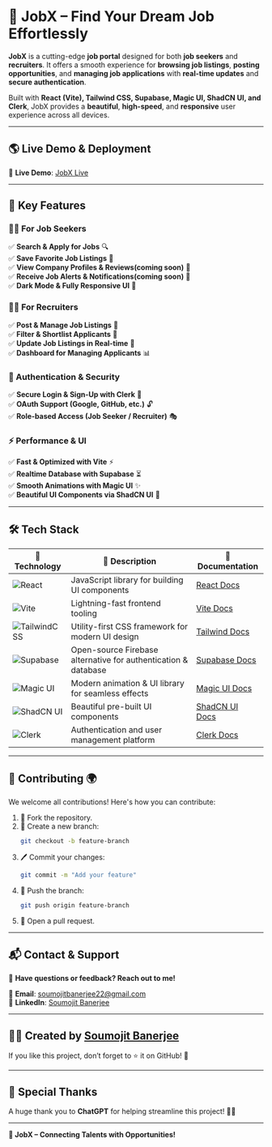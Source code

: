 # 🌟 **JobX – Find Your Dream Job Effortlessly**  

**JobX** is a cutting-edge **job portal** designed for both **job seekers** and **recruiters**. It offers a smooth experience for **browsing job listings**, **posting opportunities**, and **managing job applications** with **real-time updates** and **secure authentication**.  

Built with **React (Vite), Tailwind CSS, Supabase, Magic UI, ShadCN UI, and Clerk**, JobX provides a **beautiful**, **high-speed**, and **responsive** user experience across all devices.  

---

## **🌎 Live Demo & Deployment**  

🔗 **Live Demo**: [JobX Live](https://jobx.example.com)  

---

## **🚀 Key Features**  

### **👨‍💻 For Job Seekers**  
✅ **Search & Apply for Jobs** 🔍  
✅ **Save Favorite Job Listings** 📌  
✅ **View Company Profiles & Reviews(coming soon)** 🏢  
✅ **Receive Job Alerts & Notifications(coming soon)** 📩  
✅ **Dark Mode & Fully Responsive UI** 🌙  

### **🧑‍💼 For Recruiters**  
✅ **Post & Manage Job Listings** 📝  
✅ **Filter & Shortlist Applicants** 📑  
✅ **Update Job Listings in Real-time** 🔄  
✅ **Dashboard for Managing Applicants** 📊  

### **🔐 Authentication & Security**  
✅ **Secure Login & Sign-Up with Clerk** 🔑  
✅ **OAuth Support (Google, GitHub, etc.)** 🔓  
✅ **Role-based Access (Job Seeker / Recruiter)** 🎭  

### **⚡ Performance & UI**  
✅ **Fast & Optimized with Vite** ⚡  
✅ **Realtime Database with Supabase** ⏳  
✅ **Smooth Animations with Magic UI** ✨  
✅ **Beautiful UI Components via ShadCN UI** 🎨  

---

## **🛠 Tech Stack**  

| 🚀 Technology | 📜 Description | 🔗 Documentation |
|--------------|---------------|------------------|
| ![React](https://img.shields.io/badge/React-20232A?style=for-the-badge&logo=react&logoColor=61DAFB) | JavaScript library for building UI components | [React Docs](https://react.dev/) |
| ![Vite](https://img.shields.io/badge/Vite-646CFF?style=for-the-badge&logo=vite&logoColor=white) | Lightning-fast frontend tooling | [Vite Docs](https://vitejs.dev/guide/) |
| ![TailwindCSS](https://img.shields.io/badge/TailwindCSS-38B2AC?style=for-the-badge&logo=tailwind-css&logoColor=white) | Utility-first CSS framework for modern UI design | [Tailwind Docs](https://tailwindcss.com/docs) |
| ![Supabase](https://img.shields.io/badge/Supabase-3ECF8E?style=for-the-badge&logo=supabase&logoColor=white) | Open-source Firebase alternative for authentication & database | [Supabase Docs](https://supabase.com/docs) |
| ![Magic UI](https://img.shields.io/badge/Magic_UI-FDA4AF?style=for-the-badge&logo=magic) | Modern animation & UI library for seamless effects | [Magic UI Docs](https://www.magicui.dev/) |
| ![ShadCN UI](https://img.shields.io/badge/ShadCN_UI-171717?style=for-the-badge&logo=shadcn&logoColor=white) | Beautiful pre-built UI components | [ShadCN UI Docs](https://ui.shadcn.dev/) |
| ![Clerk](https://img.shields.io/badge/Clerk-4267B2?style=for-the-badge&logo=clerk&logoColor=white) | Authentication and user management platform | [Clerk Docs](https://clerk.dev/docs) |

---

## 💬 **Contributing 🌍**

We welcome all contributions! Here's how you can contribute:

1. 🍴 Fork the repository.
2. 🌿 Create a new branch:
    ```bash
    git checkout -b feature-branch
    ```
3. 🖊️ Commit your changes:
    ```bash
    git commit -m "Add your feature"
    ```
4. 🚀 Push the branch:
    ```bash
    git push origin feature-branch
    ```
5. 🔀 Open a pull request.

---

## 📬 **Contact & Support**  

💬 **Have questions or feedback? Reach out to me!**  

📧 **Email**: [soumojitbanerjee22@gmail.com](mailto:soumojitbanerjee22@gmail.com)  
🔗 **LinkedIn**: [Soumojit Banerjee](https://www.linkedin.com/in/soumojit-banerjee-4914b3228/)  

---

## 👨‍💻 **Created by [Soumojit Banerjee](https://www.linkedin.com/in/soumojit-banerjee-4914b3228/)**  

If you like this project, don’t forget to ⭐ it on GitHub! 🌟  

---

## 🎉 **Special Thanks**  

A huge thank you to **ChatGPT** for helping streamline this project! 🚀✨  

---

**🚀 JobX – Connecting Talents with Opportunities!**  
